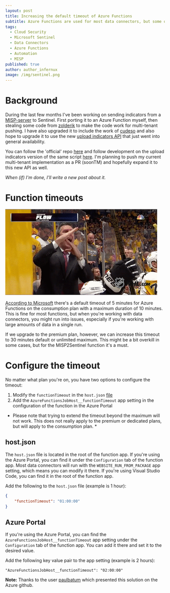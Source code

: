 ```yaml
---
layout: post
title: Increasing the default timeout of Azure Functions
subtitle: Azure Functions are used for most data connectors, but some of them have a very low default timeout.
tags:
  - Cloud Security
  - Microsoft Sentinel
  - Data Connectors
  - Azure Functions
  - Automation
  - MISP
published: true
author: author_infernux
image: /img/sentinel.png
---
```


# Background

During the last few months I've been working on sending indicators from a [MISP-server](https://www.misp-project.org/) to Sentinel. First porting it to an Azure Function myself, then stealing some code from [zolderik](https://github.com/zolderio/misp-to-sentinel/tree/main) to make the code work for multi-tenant pushing. I have also upgraded it to include the work of [cudeso](https://github.com/cudeso/misp2sentinel) and also hope to upgrade it to use the new [upload indicators API](https://learn.microsoft.com/en-us/azure/sentinel/whats-new#may-2023) that just went into general availability.

You can follow the 'official' repo [here](https://github.com/cudeso/misp2sentinel) and follow development on the upload indicators version of the same script [here](https://github.com/cudeso/misp2sentinel/tree/upload_indicators_api). I'm planning to push my current multi-tenant implementation as a PR (soonTM) and hopefully expand it to this new API as well. 

_When (if) I'm done, I'll write a new post about it._

# Function timeouts

![](/img/timeout.gif)

[According to Microsoft](https://learn.microsoft.com/en-us/azure/azure-functions/functions-versions?tabs=v4&pivots=programming-language-csharp#timeout) there's a default timeout of 5 minutes for Azure Functions on the consumption plan with a maximum duration of 10 minutes. This is fine for most functions, but when you're working with data connectors, you might run into issues, especially if you're working with large amounts of data in a single run.

If we upgrade to the premium plan, however, we can increase this timeout to 30 minutes default or unlimited maximum. This might be a bit overkill in some cases, but for the MISP2Sentinel function it's a must.

# Configure the timeout

No matter what plan you're on, you have two options to configure the timeout: 

1. Modify the `functionTimeout` in the `host.json` [file](https://learn.microsoft.com/en-us/azure/azure-functions/functions-host-json#functiontimeout)
2. Add the `AzureFunctionsJobHost__functionTimeout` app setting in the configuration of the function in the Azure Portal

* Please note that trying to extend the timeout beyond the maximum will not work. This does not really apply to the premium or dedicated plans, but will apply to the consumption plan. *

## host.json

The `host.json` file is located in the root of the function app. If you're using the Azure Portal, you can find it under the `Configuration` tab of the function app. Most data connectors will run with the `WEBSITE_RUN_FROM_PACKAGE` app setting, which means you can modify it there. If you're using Visual Studio Code, you can find it in the root of the function app.

Add the following to the `host.json` file (example is 1 hour):

```json
{
    "functionTimeout": "01:00:00"
}
```

## Azure Portal

If you're using the Azure Portal, you can find the `AzureFunctionsJobHost__functionTimeout` app setting under the `Configuration` tab of the function app. You can add it there and set it to the desired value.

Add the following key value pair to the app setting (example is 2 hours):

```
"AzureFunctionsJobHost__functionTimeout": "02:00:00"
```

**Note:** Thanks to the user [paulbatum](https://github.com/Azure/azure-functions-host/issues/6111) which presented this solution on the Azure github.